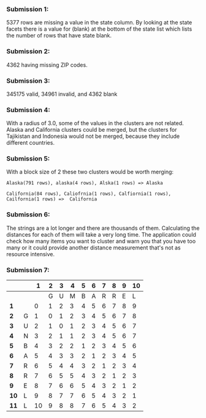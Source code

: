 ### Submission 1:

5377 rows are missing a value in the state column. By looking at the state facets there is a value for (blank) at the bottom of the state list which lists the number of rows that have state blank.

### Submission 2:

4362 having missing ZIP codes.

### Submission 3:

345175 valid, 34961 invalid, and 4362 blank

### Submission 4:

With a radius of 3.0, some of the values in the clusters are not related. Alaska and California clusters could be merged, but the clusters for Tajikistan and Indonesia would not be merged, because they include different countries.

### Submission 5:

With a block size of 2 these two clusters would be worth merging:

`Alaska(791 rows), alaska(4 rows), Alska(1 rows) => Alaska`

`California(84 rows), Caliofrnia(1 rows), Calfiornia(1 rows), Cailfornia(1 rows) =>  California`

### Submission 6:

The strings are a lot longer and there are thousands of them. Calculating the distances for each of them will take a very long time. The application could check how many items you want to cluster and warn you that you have too many or it could provide another distance measurement that's not as resource intensive.

### Submission 7:

|      | |1 |2|3|4|5|6|7|8|9|10|
|------|-|--|-|-|-|-|-|-|-|-|--|
|      | |  |G|U|M|B|A|R|R|E|L |
|**1** | |0 |1|2|3|4|5|6|7|8|9 |
|**2** |G|1 |0|1|2|3|4|5|6|7|8 |
|**3** |U|2 |1|0|1|2|3|4|5|6|7 |
|**4** |N|3 |2|1|1|2|3|4|5|6|7 |
|**5** |B|4 |3|2|2|1|2|3|4|5|6 |
|**6** |A|5 |4|3|3|2|1|2|3|4|5 |
|**7** |R|6 |5|4|4|3|2|1|2|3|4 |
|**8** |R|7 |6|5|5|4|3|2|1|2|3 |
|**9** |E|8 |7|6|6|5|4|3|2|1|2 |
|**10**|L|9 |8|7|7|6|5|4|3|2|1 |
|**11**|L|10|9|8|8|7|6|5|4|3|2 |
